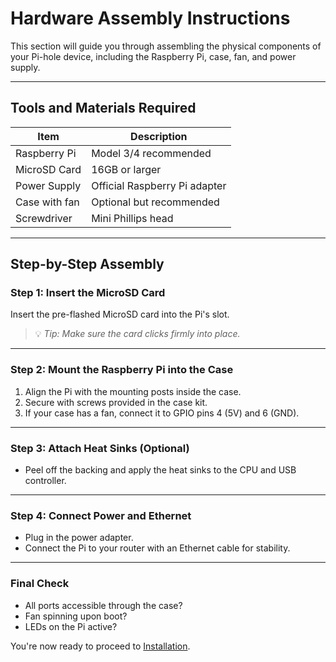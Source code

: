 # Hardware Assembly Instructions

This section will guide you through assembling the physical components of your Pi-hole device, including the Raspberry Pi, case, fan, and power supply.

---

## Tools and Materials Required

| Item          | Description                   |
| ------------- | ----------------------------- |
| Raspberry Pi  | Model 3/4 recommended         |
| MicroSD Card  | 16GB or larger                |
| Power Supply  | Official Raspberry Pi adapter |
| Case with fan | Optional but recommended      |
| Screwdriver   | Mini Phillips head            |

---

## Step-by-Step Assembly

### Step 1: Insert the MicroSD Card
Insert the pre-flashed MicroSD card into the Pi's slot.

> 💡 *Tip: Make sure the card clicks firmly into place.*

---

### Step 2: Mount the Raspberry Pi into the Case
1. Align the Pi with the mounting posts inside the case.
2. Secure with screws provided in the case kit.
3. If your case has a fan, connect it to GPIO pins 4 (5V) and 6 (GND).

---

### Step 3: Attach Heat Sinks (Optional)
- Peel off the backing and apply the heat sinks to the CPU and USB controller.

---

### Step 4: Connect Power and Ethernet
- Plug in the power adapter.
- Connect the Pi to your router with an Ethernet cable for stability.

---

### Final Check

- All ports accessible through the case?
- Fan spinning upon boot?
- LEDs on the Pi active?

You're now ready to proceed to [Installation](install.md).
